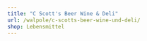 ```yaml
---
title: "C Scott's Beer Wine & Deli"
url: /walpole/c-scotts-beer-wine-und-deli/
shop: Lebensmittel
---
```


